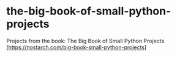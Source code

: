 # the-big-book-of-small-python-projects
Projects from the book: The Big Book of Small Python Projects [https://nostarch.com/big-book-small-python-projects]
